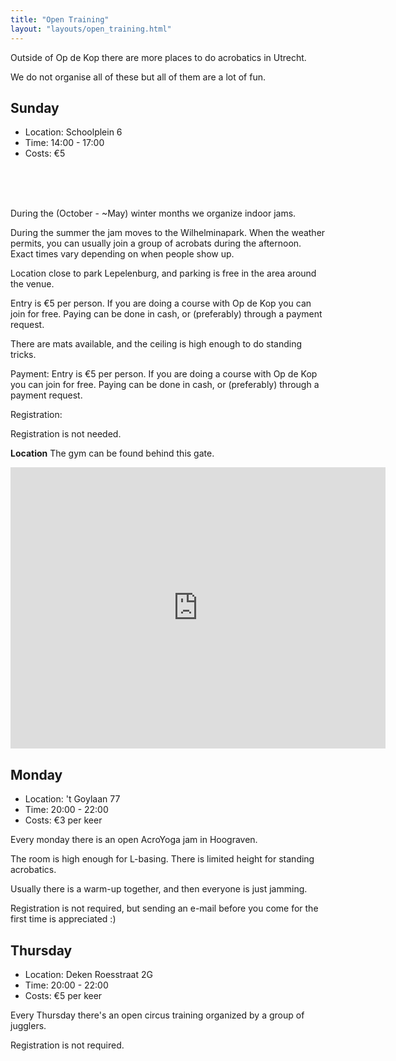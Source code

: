 ```yaml
---
title: "Open Training"
layout: "layouts/open_training.html"
---
```


Outside of Op de Kop there are more places to do acrobatics in Utrecht.

We do not organise all of these but all of them are a lot of fun.

## Sunday

- Location: Schoolplein 6
- Time: 14:00 - 17:00
- Costs: €5


<br>
<br>
<br>

During the (October - ~May) winter months we organize indoor jams.

During the summer the jam moves to the Wilhelminapark. When the weather permits, you can usually join a group of acrobats during the afternoon. Exact times vary depending on when people show up.

Location close to park Lepelenburg, and parking is free in the area around the venue.

Entry is €5 per person. If you are doing a course with Op de Kop you can join for free. Paying can be done in cash, or (preferably) through a payment request.

There are mats available, and the ceiling is high enough to do standing tricks.


Payment:
Entry is €5 per person. If you are doing a course with Op de Kop you can join for free.
Paying can be done in cash, or (preferably) through a payment request.

Registration:

Registration is not needed.


**Location**
The gym can be found behind this gate.

<iframe src="https://www.google.com/maps/embed?pb=!4v1711449256007!6m8!1m7!1s4YfWX1pF4x1JiiQKWX4xKg!2m2!1d52.09139640416312!2d5.129225234254904!3f135.85603675461925!4f-6.031973733736194!5f0.7820865974627469" width="600" height="450" style="border:0;" allowfullscreen="" loading="lazy" referrerpolicy="no-referrer-when-downgrade"></iframe>


## Monday

- Location: 't Goylaan 77
- Time: 20:00 - 22:00
- Costs: €3 per keer

Every monday there is an open AcroYoga jam in Hoograven.

The room is high enough for L-basing. There is limited height for standing acrobatics.

Usually there is a warm-up together, and then everyone is just jamming.

Registration is not required, but sending an e-mail before you come for the first time is appreciated :)

## Thursday

- Location: Deken Roesstraat 2G
- Time: 20:00 - 22:00
- Costs: €5 per keer

Every Thursday there's an open circus training organized by a group of jugglers.

Registration is not required.

